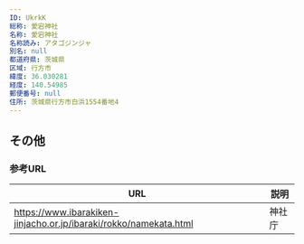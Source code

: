 ```yaml
---
ID: UkrkK
総称: 愛宕神社
名称: 愛宕神社
名称読み: アタゴジンジャ
別名: null
都道府県: 茨城県
区域: 行方市
緯度: 36.030281
経度: 140.54985
郵便番号: null
住所: 茨城県行方市白浜1554番地4
---
```


## その他

### 参考URL

| URL                                                               | 説明   |
| ----------------------------------------------------------------- | ------ |
| https://www.ibarakiken-jinjacho.or.jp/ibaraki/rokko/namekata.html | 神社庁 |
